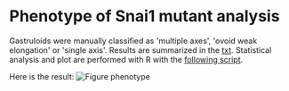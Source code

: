 # Phenotype of Snai1 mutant analysis

Gastruloids were manually classified as 'multiple axes', 'ovoid weak elongation' or 'single axis'. Results are summarized in the [txt](./input_phenotype.txt). Statistical analysis and plot are performed with R with the [following script](./stats_Snai1.qmd).

Here is the result:
![Figure phenotype](./prop.Snai1.png)
